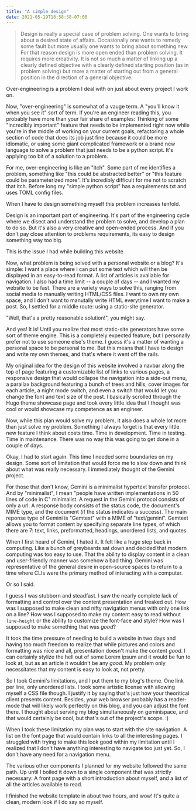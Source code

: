 ```yaml
---
title: "A simple design"
date: 2021-05-19T18:58:58-07:00
---
```


> Design is really a special case of problem solving. One wants to bring about a desired state of affairs. Occasionally one wants to remedy some fault but more usually one wants to bring about something new. For that reason design is more open ended than problem solving. It requires more creativity. It is not so much a matter of linking up a clearly defined objective with a clearly defined starting position (as in problem solving) but more a matter of starting out from a general position in the direction of a general objective.

Over-engineering is a problem I deal with on just about every project I work on.

Now, "over-engineering" is somewhat of a vauge term.
A "you'll know it when you see it" sort of term.
If you're an engineer reading this, you probably have more than your fair share of examples:
Thinking of some "incredibly important" feature that needs to be implemented right now while you're in the middle of working on your current goals, refactoring a whole section of code that does its job just fine because it could be more idiomatic, or using some giant complicated framework or a brand new language to solve a problem that just needs to be a python script.
It's applying too bit of a solution to a problem.

For me, over-engineering is like an "itch".
Some part of me identifies a problem, something like "this could be abstracted better" or "this feature could be parameterized more".
It's incredibly difficult for me not to scratch that itch.
Before long my "simple python script" has a requirements.txt and uses TOML config files.

When I have to design something myself this problem increases tenfold.

Design is an important part of engineering.
It's part of the engineering cycle where we disect and understand the problem to solve, and develop a plan to do so.
But it's also a very creative and open-ended process.
And if you don't pay close attention to problems requirements, its easy to design something way too big.

This is the issue I had while building this website

Now, what problem is being solved with a personal website or a blog?
It's simple: I want a place where I can put some text which will then be displayed in an easy-to-read format. A list of articles is available for navigation.
I also had a time limit -- a couple of days -- and I wanted my website to be fast.
There are a variety ways to solve this, ranging from social media to manually writing HTML/CSS files.
I want to own my own space, and I don't want to manutally write HTML everytime I want to make a post.
So, I settled for a middle route: using a static-site generator.

"Well, that's a pretty reasonable solution!", you might say.

And yes! It is! Until you realize that most static-site generators have some sort of theme engine.
This is a completely expected feature, but I personally prefer not to use someone else's theme.
I guess it's a matter of wanting a personal space to be personal to me. 
But this means that I have to design and write my own themes, and that's where it went off the rails.

My original idea for the design of this website involved a navbar along the top of page featuring a customizable list of links to various pages, a responsive design that would collapse the navigation into a side-out menu, a parallax background featuring a bunch of trees and hills, cover images for each article, a night mode switch, and even a switch that would let you change the font and text size of the post.
I basically scrolled through the Hugo theme showcase page and took every little idea that I thought was cool or would showcase my competence as an engineer.

Now, while this plan would solve my problem, it also does a whole lot more than just solve my problem. 
Something I always forget is that every little new feature I think about costs time.
Time in development.
Time in testing.
Time in maintenance.
There was no way this was going to get done in a couple of days.

Okay, I had to start again.
This time I needed some boundaries on my design. 
Some sort of limitation that would force me to slow down and think about what was really necessary.
I immediately thought of the Gemini project.

For those that don't know, Gemini is a minimalist hypertext transfer protocol.
And by "minimalist", I mean "people have written implementations in 50 lines of code in C" minimalist.
A request in the Gemini protocol consists of only a url.
A response body consists of the status code, the document's MIME type, and the document (if the status indicates a success).
The main reponse type of Gemini is "Gemtext" with a MIME of "text/gemini".
Gemtext allows you to format content by specifying separate line types, of which there are 7: text, links, preformatted, headings, unordered lists, and quotes.

When I first heard of Gemini, I hated it. 
It felt like a huge step back in computing.
Like a bunch of greybeards sat down and decided that modern computing was too easy to use.
That the ability to display content in a clean and user-friendly manner was somehow a bad thing.
Gemini was representative of the general desire in open-source spaces to return to a time where CLIs were the primary method of interacting with a computer.

Or so I said.

I guess I was stubborn and steadfast.
I saw the nearly complete lack of formatting and control over the content presentation and freaked out.
How was I supposed to make clean and nifty navigation menus with only one link on a line?
How was I supposed to make my content easy to read without `line-height` or the ability to customize the font-face and style?
How was I supposed to make something that was *good*?

It took the time pressure of needing to build a website in two days and having too much freedom to realize that while pictures and colors and formatting was nice and all, presentation doesn't make the content *good*.
I can certainly stylize the hell out of some Lorem ipsum and it would be fun to look at, but as an article it wouldn't be any *good*.
My problem only necessitates that my content is easy to look at, not pretty.

So I took Gemini's limitations, and I put them to my blog's theme.
One link per line, only unordered lists.
I took some artistic license with allowing myself a CSS file though.
I justify it by saying that's just how your theoritical client presents content.
Besides, your web browser probably has a reader-mode that will likely work perfectly on this blog, and you can adjust the font there.
I thought about serving my blog simultaneously on geminispace, and that would certainly be cool, but that's out of the project's scope. :)

When I took these limitation my plan was to start with the site navigation.
A list on the font page that would contain links to all the interesting pages.
I struggled with trying to make this look good within my limitation until I realized that I don't have anything interesting to navigate too just yet.
So, I don't have any need for a navigation menu.

The various other components I planned for my website followed the same path.
Up until I boiled it down to a single component that was strictly necessary:
A front page with a short introduction about myself, and a list of all the articles available to read.

I finished the website template in about two hours, and wow! It's quite a clean, modern look if I do say so myself.
